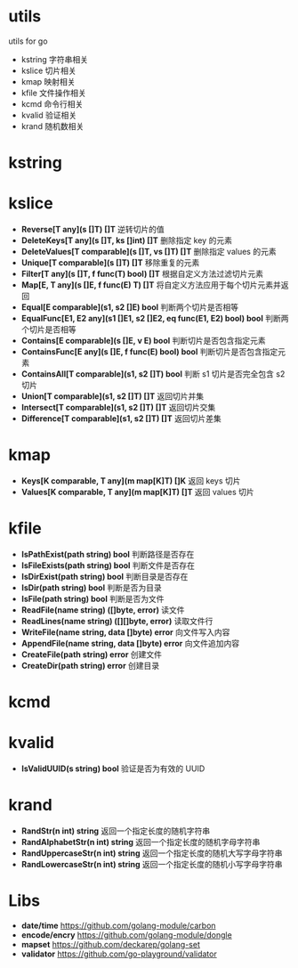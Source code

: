 # utils

utils for go

- kstring 字符串相关
- kslice 切片相关
- kmap 映射相关
- kfile 文件操作相关
- kcmd 命令行相关
- kvalid 验证相关
- krand 随机数相关

# kstring

# kslice

- **Reverse[T any](s []T) []T** 逆转切片的值
- **DeleteKeys[T any](s []T, ks []int) []T** 删除指定 key 的元素
- **DeleteValues[T comparable](s []T, vs []T) []T** 删除指定 values 的元素
- **Unique[T comparable](s []T) []T** 移除重复的元素
- **Filter[T any](s []T, f func(T) bool) []T** 根据自定义方法过滤切片元素
- **Map[E, T any](s []E, f func(E) T) []T** 将自定义方法应用于每个切片元素并返回
- **Equal[E comparable](s1, s2 []E) bool** 判断两个切片是否相等
- **EqualFunc[E1, E2 any](s1 []E1, s2 []E2, eq func(E1, E2) bool) bool** 判断两个切片是否相等
- **Contains[E comparable](s []E, v E) bool** 判断切片是否包含指定元素
- **ContainsFunc[E any](s []E, f func(E) bool) bool** 判断切片是否包含指定元素
- **ContainsAll[T comparable](s1, s2 []T) bool** 判断 s1 切片是否完全包含 s2 切片
- **Union[T comparable](s1, s2 []T) []T** 返回切片并集
- **Intersect[T comparable](s1, s2 []T) []T** 返回切片交集
- **Difference[T comparable](s1, s2 []T) []T** 返回切片差集

# kmap

- **Keys[K comparable, T any](m map[K]T) []K** 返回 keys 切片
- **Values[K comparable, T any](m map[K]T) []T** 返回 values 切片

# kfile

- **IsPathExist(path string) bool** 判断路径是否存在
- **IsFileExists(path string) bool** 判断文件是否存在
- **IsDirExist(path string) bool** 判断目录是否存在
- **IsDir(path string) bool** 判断是否为目录
- **IsFile(path string) bool** 判断是否为文件
- **ReadFile(name string) ([]byte, error)** 读文件
- **ReadLines(name string) ([][]byte, error)** 读取文件行
- **WriteFile(name string, data []byte) error** 向文件写入内容
- **AppendFile(name string, data []byte) error** 向文件追加内容
- **CreateFile(path string) error** 创建文件
- **CreateDir(path string) error** 创建目录

# kcmd

# kvalid

- **IsValidUUID(s string) bool** 验证是否为有效的 UUID

# krand

- **RandStr(n int) string** 返回一个指定长度的随机字符串
- **RandAlphabetStr(n int) string** 返回一个指定长度的随机字母字符串
- **RandUppercaseStr(n int) string** 返回一个指定长度的随机大写字母字符串
- **RandLowercaseStr(n int) string** 返回一个指定长度的随机小写字母字符串

# Libs

- **date/time** https://github.com/golang-module/carbon
- **encode/encry** https://github.com/golang-module/dongle
- **mapset** https://github.com/deckarep/golang-set
- **validator** https://github.com/go-playground/validator
